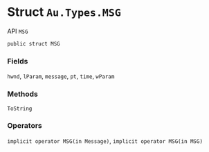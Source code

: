 # Struct `Au.Types.MSG`

API `MSG`

```
public struct MSG
```

### Fields

`hwnd`, `lParam`, `message`, `pt`, `time`, `wParam`

### Methods

`ToString`

### Operators

`implicit operator MSG(in Message)`, `implicit operator MSG(in MSG)`
